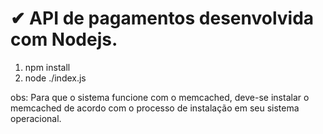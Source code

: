 # ✔ API de pagamentos desenvolvida com Nodejs.

1. npm install
2. node ./index.js

obs: Para que o sistema funcione com o memcached, deve-se instalar o memcached de acordo com o processo de instalação em seu sistema operacional.
